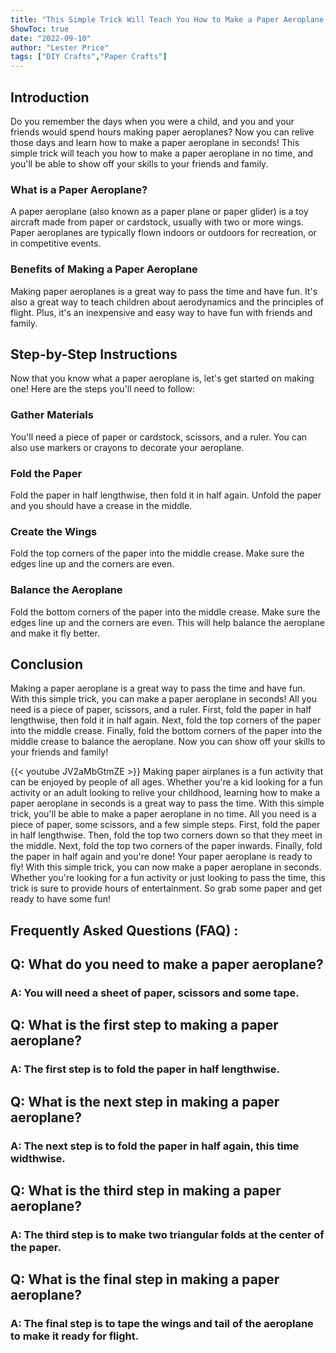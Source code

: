 ```yaml
---
title: "This Simple Trick Will Teach You How to Make a Paper Aeroplane in Seconds!"
ShowToc: true 
date: "2022-09-10"
author: "Lester Price" 
tags: ["DIY Crafts","Paper Crafts"]
---
```

## Introduction

Do you remember the days when you were a child, and you and your friends would spend hours making paper aeroplanes? Now you can relive those days and learn how to make a paper aeroplane in seconds! This simple trick will teach you how to make a paper aeroplane in no time, and you'll be able to show off your skills to your friends and family.

### What is a Paper Aeroplane?

A paper aeroplane (also known as a paper plane or paper glider) is a toy aircraft made from paper or cardstock, usually with two or more wings. Paper aeroplanes are typically flown indoors or outdoors for recreation, or in competitive events.

### Benefits of Making a Paper Aeroplane

Making paper aeroplanes is a great way to pass the time and have fun. It's also a great way to teach children about aerodynamics and the principles of flight. Plus, it's an inexpensive and easy way to have fun with friends and family.

## Step-by-Step Instructions

Now that you know what a paper aeroplane is, let's get started on making one! Here are the steps you'll need to follow:

### Gather Materials

You'll need a piece of paper or cardstock, scissors, and a ruler. You can also use markers or crayons to decorate your aeroplane.

### Fold the Paper

Fold the paper in half lengthwise, then fold it in half again. Unfold the paper and you should have a crease in the middle.

### Create the Wings

Fold the top corners of the paper into the middle crease. Make sure the edges line up and the corners are even.

### Balance the Aeroplane

Fold the bottom corners of the paper into the middle crease. Make sure the edges line up and the corners are even. This will help balance the aeroplane and make it fly better.

## Conclusion

Making a paper aeroplane is a great way to pass the time and have fun. With this simple trick, you can make a paper aeroplane in seconds! All you need is a piece of paper, scissors, and a ruler. First, fold the paper in half lengthwise, then fold it in half again. Next, fold the top corners of the paper into the middle crease. Finally, fold the bottom corners of the paper into the middle crease to balance the aeroplane. Now you can show off your skills to your friends and family!

{{< youtube JV2aMbGtmZE >}} 
Making paper airplanes is a fun activity that can be enjoyed by people of all ages. Whether you're a kid looking for a fun activity or an adult looking to relive your childhood, learning how to make a paper aeroplane in seconds is a great way to pass the time. With this simple trick, you'll be able to make a paper aeroplane in no time. All you need is a piece of paper, some scissors, and a few simple steps. First, fold the paper in half lengthwise. Then, fold the top two corners down so that they meet in the middle. Next, fold the top two corners of the paper inwards. Finally, fold the paper in half again and you're done! Your paper aeroplane is ready to fly! With this simple trick, you can now make a paper aeroplane in seconds. Whether you're looking for a fun activity or just looking to pass the time, this trick is sure to provide hours of entertainment. So grab some paper and get ready to have some fun!

## Frequently Asked Questions (FAQ) :
<h2>Q: What do you need to make a paper aeroplane?</h2>

<h3>A: You will need a sheet of paper, scissors and some tape.</h3>

<h2>Q: What is the first step to making a paper aeroplane?</h2>

<h3>A: The first step is to fold the paper in half lengthwise.</h3>

<h2>Q: What is the next step in making a paper aeroplane?</h2>

<h3>A: The next step is to fold the paper in half again, this time widthwise.</h3>

<h2>Q: What is the third step in making a paper aeroplane?</h2>

<h3>A: The third step is to make two triangular folds at the center of the paper.</h3>

<h2>Q: What is the final step in making a paper aeroplane?</h2>

<h3>A: The final step is to tape the wings and tail of the aeroplane to make it ready for flight.</h3>





